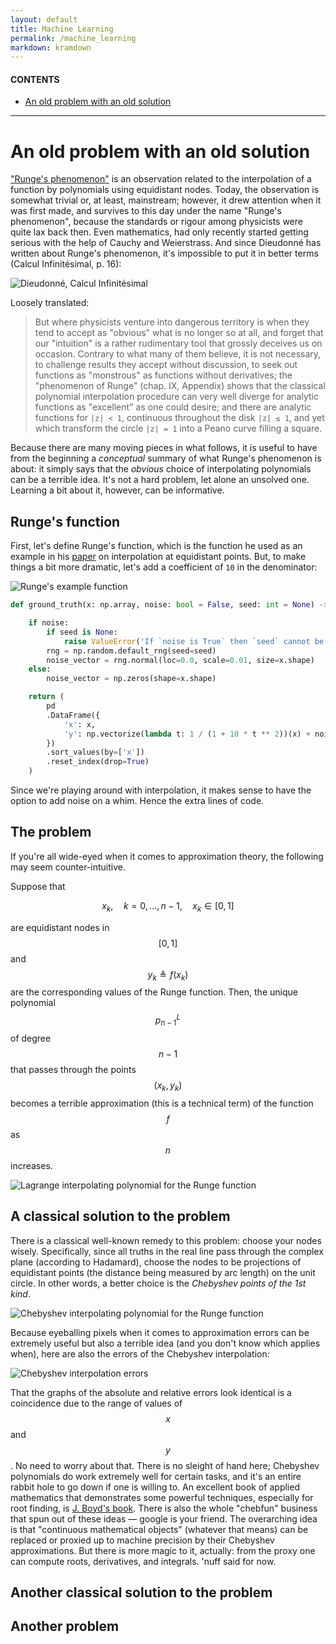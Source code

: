 ```yaml
---
layout: default
title: Machine Learning
permalink: /machine_learning
markdown: kramdown
---
```


<!-- *Under construction* -->

#### CONTENTS
- [An old problem with an old solution](#an-old-problem-with-an-old-solution)

<hr>

# An old problem with an old solution
["Runge's phenomenon"](https://en.wikipedia.org/wiki/Runge's_phenomenon) is an observation related to the interpolation of a function by polynomials using equidistant nodes. Today, the observation is somewhat trivial or, at least, mainstream; however, it drew attention when it was first made, and survives to this day under the name "Runge's phenomenon", because the standards or rigour among physicists were quite lax back then. Even mathematics, had only recently started getting serious with the help of Cauchy and Weierstrass. And since Dieudonné has written about Runge's phenomenon, it's impossible to put it in better terms (Calcul Infinitésimal, p. 16):

![Dieudonné, Calcul Infinitésimal](/assets/snips/runges_phenomenon/dieudonne_runge_phenomenon.png)

Loosely translated:

> But where physicists venture into dangerous territory is when they tend to accept as "obvious" what is no longer so at all, and forget that our "intuition" is a rather rudimentary tool that grossly deceives us on occasion. Contrary to what many of them believe, it is not necessary, to challenge results they accept without discussion, to seek out functions as "monstrous" as functions without derivatives; the "phenomenon of Runge" (chap. IX, Appendix) shows that the classical polynomial interpolation procedure can very well diverge for analytic functions as "excellent" as one could desire; and there are analytic functions for `|z| < 1`, continuous throughout the disk `|z| ≤ 1`, and yet which transform the circle `|z| = 1` into a Peano curve filling a square.

Because there are many moving pieces in what follows, it is useful to have from the beginning a *conceptual* summary of what Runge's phenomenon is about: it simply says that the *obvious* choice of interpolating polynomials can be a terrible idea. It's not a hard problem, let alone an unsolved one. Learning a bit about it, however, can be informative.

## Runge's function
First, let's define Runge's function, which is the function he used as an example in his [paper](https://archive.org/details/zeitschriftfrma12runggoog/page/224/mode/2up?view=theater) on interpolation at equidistant points. But, to make things a bit more dramatic, let's add a coefficient of `10` in the denominator:

![Runge's example function](/assets/snips/runges_phenomenon/runges_function_original.png)

```python
def ground_truth(x: np.array, noise: bool = False, seed: int = None) -> pd.DataFrame:

    if noise:
        if seed is None:
            raise ValueError('If `noise is True` then `seed` cannot be `None`.')
        rng = np.random.default_rng(seed=seed)
        noise_vector = rng.normal(loc=0.0, scale=0.01, size=x.shape)
    else:
        noise_vector = np.zeros(shape=x.shape)

    return (
        pd
        .DataFrame({
            'x': x,
            'y': np.vectorize(lambda t: 1 / (1 + 10 * t ** 2))(x) + noise_vector
        })
        .sort_values(by=['x'])
        .reset_index(drop=True)
    )
```

Since we're playing around with interpolation, it makes sense to have the option to add noise on a whim. Hence the extra lines of code.

## The problem

If you're all wide-eyed when it comes to approximation theory, the following may seem counter-intuitive.

Suppose that 

$$x_k, \quad k=0,\ldots,n-1, \quad x_k\in[0,1]$$

are equidistant nodes in $$[0,1]$$ and $$y_k\triangleq f(x_k)$$ are the corresponding values of the Runge function. Then, the unique polynomial $$p_{n-1}^L$$ of degree $$n-1$$ that passes through the points $$(x_k,y_k)$$ becomes a terrible approximation (this is a technical term) of the function $$f$$ as $$n$$ increases.

![Lagrange interpolating polynomial for the Runge function](/assets/snips/runges_phenomenon/lagrange_approx_runge.png)

## A classical solution to the problem

There is a classical well-known remedy to this problem: choose your nodes wisely. Specifically, since all truths in the real line pass through the complex plane (according to Hadamard), choose the nodes to be projections of equidistant points (the distance being measured by arc length) on the unit circle. In other words, a better choice is the *Chebyshev points of the 1st kind*. 

![Chebyshev interpolating polynomial for the Runge function](/assets/snips/runges_phenomenon/chebyshev_approx_runge.png)

Because eyeballing pixels when it comes to approximation errors can be extremely useful but also a terrible idea (and you don't know which applies when), here are also the errors of the Chebyshev interpolation:

![Chebyshev interpolation errors](/assets/snips/runges_phenomenon/cheb_interp_errors.png)

That the graphs of the absolute and relative errors look identical is a coincidence due to the range of values of $$x$$ and $$y$$. No need to worry about that. There is no sleight of hand here; Chebyshev polynomials do work extremely well for certain tasks, and it's an entire rabbit hole to go down if one is willing to. An excellent book of applied mathematics that demonstrates some powerful techniques, especially for root finding, is [J. Boyd's book](https://www.google.ca/books/edition/Solving_Transcendental_Equations/29CgBAAAQBAJ?hl=en&gbpv=0). There is also the whole "chebfun" business that spun out of these ideas &mdash; google is your friend. The overarching idea is that "continuous mathematical objects" (whatever that means) can be replaced or proxied up to machine precision by their Chebyshev approximations. But there is more magic to it, actually: from the proxy one can compute roots, derivatives, and integrals. 'nuff said for now.

## Another classical solution to the problem

## Another problem